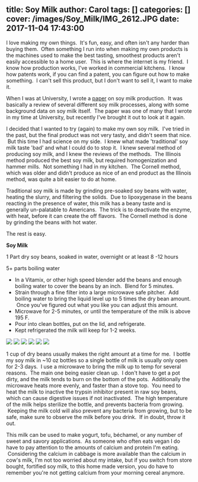 title: Soy Milk
author: Carol
tags: []
categories: []
cover: /images/Soy_Milk/IMG_2612.JPG
date: 2017-11-04 17:43:00
---
I love making my own things.  It's fun, easy, and often isn't any harder than buying them.  Often something I run into when making my own products is the machines used to make the best tasting, smoothest products aren't easily accessible to a home user.  This is where the internet is my friend.  I know how production works, I've worked in commercial kitchens.  I know how patents work, if you can find a patent, you can figure out how to make something.  I can't sell this product, but I don't want to sell it, I want to make it.

When I was at University, I wrote a [paper] on soy milk production.  It was basically a review of several different soy milk processes, along with some background data on soy milk itself.  The paper was one of many that I wrote in my time at University, but recently I've brought it out to look at it again.

I decided that I wanted to try (again) to make my own soy milk.  I've tried in the past, but the final product was not very tasty, and didn't seem that nice.  But this time I had science on my side.  I knew what made 'traditional' soy milk taste 'bad' and what I could do to stop it.  I knew several method of producing soy milk, and I knew the reviews of the methods.  The Illinois method produced the best soy milk, but required homogenization and hammer mills.  Not something I had in my kitchen.  The Cornell method, which was older and didn't produce as nice of an end product as the Illinois method, was quite a bit easier to do at home.

Traditional soy milk is made by grinding pre-soaked soy beans with water, heating the slurry, and filtering the solids.  Due to lipoxygenase in the beans reacting in the presence of water, this milk has a beany taste and is generally un-palatable to Americans.  The trick is to deactivate the enzyme, with heat, before it can create the off flavors.  The Cornell method is done by grinding the beans with hot water.

The rest is easy.

__Soy Milk__

1 Part dry soy beans, soaked in water, overnight or at least 8 -12 hours

5+ parts boiling water

- In a Vitamix, or other high speed blender add the beans and enough boiling water to cover the beans by an inch.  Blend for 5 minutes.
- Strain through a fine filter into a large microwave safe pitcher.  Add boiling water to bring the liquid level up to 5 times the dry bean amount.  Once you've figured out what you like you can adjust this amount.
- Microwave for 2-5 minutes, or until the temperature of the milk is above 195 F.
- Pour into clean bottles, put on the lid, and refrigerate.
- Kept refrigerated the milk will keep for 1-2 weeks.

![](/images/Soy_Milk/IMG_2558.JPG)
![](/images/Soy_Milk/IMG_2560.JPG)
![](/images/Soy_Milk/IMG_2602.JPG)
![](/images/Soy_Milk/IMG_2603.JPG)
![](/images/Soy_Milk/IMG_2605.JPG)
![](/images/Soy_Milk/IMG_2608.JPG)

1 cup of dry beans usually makes the right amount at a time for me.  I bottle my soy milk in ~10 oz bottles so a single bottle of milk is usually only open for 2-3 days.  I use a microwave to bring the milk up to temp for several reasons.  The main one being easier clean up.  I don't have to get a pot dirty, and the milk tends to burn on the bottom of the pots.  Additionally the microwave heats more evenly, and faster than a stove top.  You need to heat the milk to inactive the trypsin inhibitor present in raw soy beans, which can cause digestive issues if not inactivated.  The high temperature of the milk helps sterilize the bottle, and prevents bacteria from growing.  Keeping the milk cold will also prevent any bacteria from growing, but to be safe, make sure to observe the milk before you drink.  If in doubt, throw it out.

This milk can be used to make yogurt, tofu, béchamel, or any number of sweet and savory applications.  As someone who often eats vegan I do have to pay attention to the amounts of calcium and protein I'm eating.  Considering the calcium in cabbage is more available than the calcium in cow's milk, I'm not too worried about my intake, but if you switch from store bought, fortified soy milk, to this home made version, you do have to remember you're not getting calcium from your morning cereal anymore.

[paper]: https://docs.google.com/document/d/1WHpuhU5M_dFwEf-i0zp9WYU-d0PS57U1WqHc889PHpE/edit?usp=sharing
